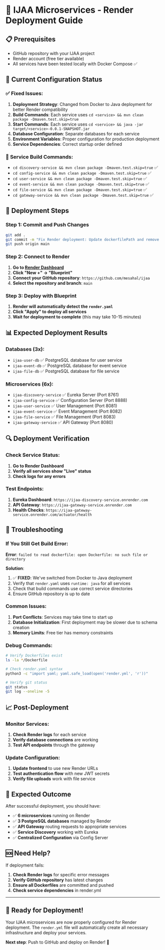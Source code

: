 # 🚀 **IJAA Microservices - Render Deployment Guide**

## 📋 **Prerequisites**

- GitHub repository with your IJAA project
- Render account (free tier available)
- All services have been tested locally with Docker Compose ✅

## 🔧 **Current Configuration Status**

### ✅ **Fixed Issues:**
1. **Deployment Strategy**: Changed from Docker to Java deployment for better Render compatibility
2. **Build Commands**: Each service uses `cd <service> && mvn clean package -Dmaven.test.skip=true`
3. **Start Commands**: Each service uses `cd <service> && java -jar target/<service>-0.0.1-SNAPSHOT.jar`
4. **Database Configuration**: Separate databases for each service
5. **Environment Variables**: Proper configuration for production deployment
6. **Service Dependencies**: Correct startup order defined

### 📁 **Service Build Commands:**
- `cd discovery-service && mvn clean package -Dmaven.test.skip=true` ✅
- `cd config-service && mvn clean package -Dmaven.test.skip=true` ✅
- `cd user-service && mvn clean package -Dmaven.test.skip=true` ✅
- `cd event-service && mvn clean package -Dmaven.test.skip=true` ✅
- `cd file-service && mvn clean package -Dmaven.test.skip=true` ✅
- `cd gateway-service && mvn clean package -Dmaven.test.skip=true` ✅

## 🚀 **Deployment Steps**

### **Step 1: Commit and Push Changes**
```bash
git add .
git commit -m "Fix Render deployment: Update dockerfilePath and remove buildArgs"
git push origin main
```

### **Step 2: Connect to Render**

1. **Go to [Render Dashboard](https://dashboard.render.com/)**
2. **Click "New +" → "Blueprint"**
3. **Connect your GitHub repository**: `https://github.com/mesahal/ijaa`
4. **Select the repository and branch**: `main`

### **Step 3: Deploy with Blueprint**

1. **Render will automatically detect the `render.yaml`**
2. **Click "Apply" to deploy all services**
3. **Wait for deployment to complete** (this may take 10-15 minutes)

## 📊 **Expected Deployment Results**

### **Databases (3x):**
- `ijaa-user-db` ✅ PostgreSQL database for user service
- `ijaa-event-db` ✅ PostgreSQL database for event service  
- `ijaa-file-db` ✅ PostgreSQL database for file service

### **Microservices (6x):**
- `ijaa-discovery-service` ✅ Eureka Server (Port 8761)
- `ijaa-config-service` ✅ Configuration Server (Port 8888)
- `ijaa-user-service` ✅ User Management (Port 8081)
- `ijaa-event-service` ✅ Event Management (Port 8082)
- `ijaa-file-service` ✅ File Management (Port 8083)
- `ijaa-gateway-service` ✅ API Gateway (Port 8080)

## 🔍 **Deployment Verification**

### **Check Service Status:**
1. **Go to Render Dashboard**
2. **Verify all services show "Live" status**
3. **Check logs for any errors**

### **Test Endpoints:**
1. **Eureka Dashboard**: `https://ijaa-discovery-service.onrender.com`
2. **API Gateway**: `https://ijaa-gateway-service.onrender.com`
3. **Health Checks**: `https://ijaa-gateway-service.onrender.com/actuator/health`

## 🚨 **Troubleshooting**

### **If You Still Get Build Error:**

**Error**: `failed to read dockerfile: open Dockerfile: no such file or directory`

**Solution**: 
1. ✅ **FIXED**: We've switched from Docker to Java deployment
2. Verify that `render.yaml` uses `runtime: java` for all services
3. Check that build commands use correct service directories
4. Ensure GitHub repository is up to date

### **Common Issues:**

1. **Port Conflicts**: Services may take time to start up
2. **Database Initialization**: First deployment may be slower due to schema creation
3. **Memory Limits**: Free tier has memory constraints

### **Debug Commands:**
```bash
# Verify Dockerfiles exist
ls -la */Dockerfile

# Check render.yaml syntax
python3 -c "import yaml; yaml.safe_load(open('render.yml', 'r'))"

# Verify git status
git status
git log --oneline -5
```

## 📈 **Post-Deployment**

### **Monitor Services:**
1. **Check Render logs** for each service
2. **Verify database connections** are working
3. **Test API endpoints** through the gateway

### **Update Configuration:**
1. **Update frontend** to use new Render URLs
2. **Test authentication flow** with new JWT secrets
3. **Verify file uploads** work with file service

## 🎯 **Expected Outcome**

After successful deployment, you should have:
- ✅ **6 microservices** running on Render
- ✅ **3 PostgreSQL databases** managed by Render
- ✅ **API Gateway** routing requests to appropriate services
- ✅ **Service Discovery** working with Eureka
- ✅ **Centralized Configuration** via Config Server

## 🆘 **Need Help?**

If deployment fails:
1. **Check Render logs** for specific error messages
2. **Verify GitHub repository** has latest changes
3. **Ensure all Dockerfiles** are committed and pushed
4. **Check service dependencies** in render.yml

---

## 🎉 **Ready for Deployment!**

Your IJAA microservices are now properly configured for Render deployment. The `render.yml` file will automatically create all necessary infrastructure and deploy your services.

**Next step**: Push to GitHub and deploy on Render! 🚀

